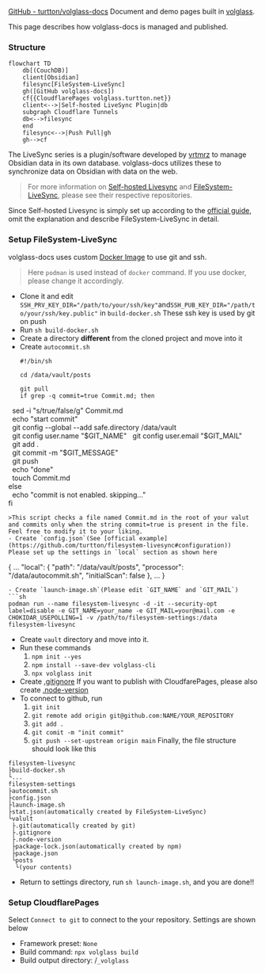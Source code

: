 [GitHub - turtton/volglass-docs](https://github.com/turtton/volglass-docs)
Document and demo pages built in [volglass](https://github.com/turtton/volglass).

This page describes how volglass-docs is managed and published.

### Structure
```mermaid
flowchart TD
	db[(CouchDB)]
	client[Obsidian]
	filesync[FileSystem-LiveSync]
	gh([GitHub volglass-docs])
	cf{{CloudflarePages volglass.turtton.net}}
	client<-->|Self-hosted LiveSync Plugin|db
	subgraph Cloudflare Tunnels
	db<-->filesync
	end
	filesync<-->|Push Pull|gh
	gh-->cf
```
The LiveSync series is a plugin/software developed by [vrtmrz](https://github.com/vrtmrz) to manage Obsidian data in its own database. volglass-docs utilizes these to synchronize data on Obsidian with data on the web.
>For more information on [Self-hosted Livesync](https://github.com/vrtmrz/obsidian-livesync) and [FileSystem-LiveSync](https://github.com/vrtmrz/filesystem-livesync), please see their respective repositories.

Since Self-hosted Livesync is simply set up according to the [official guide](https://github.com/vrtmrz/obsidian-livesync#how-to-use), omit the explanation and describe FileSystem-LiveSync in detail.

### Setup FileSystem-LiveSync
volglass-docs uses custom [Docker Image](https://github.com/turtton/filesystem-livesync) to use git and ssh.
>Here `podman` is used instead of `docker` command. If you use docker, please change it accordingly.
- Clone it and edit `SSH_PRV_KEY_DIR="/path/to/your/ssh/key"`and`SSH_PUB_KEY_DIR="/path/to/your/ssh/key.public"` in `build-docker.sh`
  These ssh key is used by git on push
- Run `sh build-docker.sh` 
- Create a directory **different** from the cloned project and move into it
- Create `autocommit.sh`
  ```
  #!/bin/sh  
  
  cd /data/vault/posts  
  
  git pull  
  if grep -q commit=true Commit.md; then  
    sed -i "s/true/false/g" Commit.md  
   echo "start commit"  
   git config --global --add safe.directory /data/vault  
   git config user.name "$GIT_NAME"  
   git config user.email "$GIT_MAIL"  
   git add .  
   git commit -m "$GIT_MESSAGE"  
   git push  
   echo "done"  
   touch Commit.md  
  else  
   echo "commit is not enabled. skipping..."  
  fi
  ```
  >This script checks a file named Commit.md in the root of your valut and commits only when the string commit=true is present in the file. Feel free to modify it to your liking.
- Create `config.json`(See [official example](https://github.com/turtton/filesystem-livesync#configuration))
  Please set up the settings in `local` section as shown here
  ```
  {
  ...
        "local": {
            "path": "/data/vault/posts",
            "processor": "/data/autocommit.sh",
            "initialScan": false
        },
  ...
  }
  ```
- Create `launch-image.sh`(Please edit `GIT_NAME` and `GIT_MAIL`)
  ```sh
  podman run --name filesystem-livesync -d -it --security-opt label=disable -e GIT_NAME=your_name -e GIT_MAIL=your@mail.com -e CHOKIDAR_USEPOLLING=1 -v /path/to/filesystem-settings:/data filesystem-livesync
  ```
- Create `vault` directory and move into it.
- Run these commands
	1. `npm init --yes`
	2. `npm install --save-dev volglass-cli`
	3. `npx volglass init`
- Create [.gitignore](https://github.com/turtton/volglass-docs/blob/main/.gitignore)
  If you want to publish with CloudfarePages, please also create [.node-version](https://github.com/turtton/volglass-docs/blob/main/.node-version)
- To connect to github, run
	1. `git init`
	2. `git remote add origin git@github.com:NAME/YOUR_REPOSITORY`
	3. `git add .`
	4. `git comit -m "init commit"`
	5. `git push --set-upstream origin main`
Finally, the file structure should look like this
```
filesystem-livesync
├build-docker.sh
└...
filesystem-settings
├autocommit.sh
├config.json
├launch-image.sh
├stat.json(automatically created by FileSystem-LiveSync)
└valult
 ├.git(automatically created by git)
 ├.gitignore
 ├.node-version
 ├package-lock.json(automatically created by npm)
 ├package.json
 └posts
  └(your contents)
```
- Return to settings directory, run `sh launch-image.sh`, and you are done!!

### Setup CloudflarePages
Select `Connect to git` to connect to the your repository.
Settings are shown below
- Framework preset: `None`
- Build command: `npx volglass build`
- Build output directory: /`_volglass`